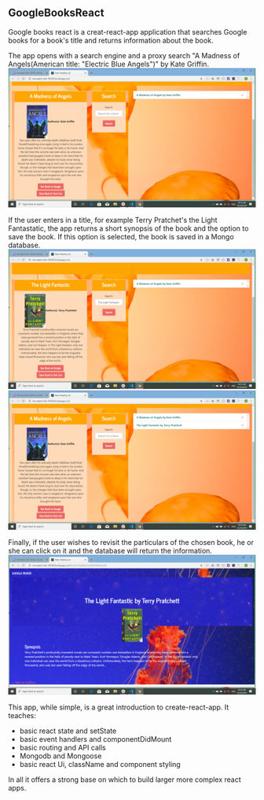 ## GoogleBooksReact

Google books react is a creat-react-app application that searches Google books for a book's title and returns information about the book.

The app opens with a search engine and a proxy search "A Madness of Angels(American title: "Electric Blue Angels")" by Kate Griffin.
![google-react-start](google-books-react/client/src/images/readme/openning.png)

If the user enters in a title, for example Terry Pratchet's the Light Fantastatic, the app returns a short synopsis of the book and the option to save the book. If this option is selected, the book is saved in a Mongo database.
![google-react-search](google-books-react/client/src/images/readme/search.png)
![google-react-results](google-books-react/client/src/images/readme/results.png)

Finally, if the user wishes to revisit the particulars of the chosen book, he or she can click on it and the database will return the information.
![google-react-resume](google-books-react/client/src/images/readme/resume.png)

This app, while simple, is a great introduction to create-react-app. It teaches:

* basic react state and setState
* basic event handlers and componentDidMount
* basic routing and API calls
* Mongodb and Mongoose
* basic react Ui, className and component styling

In all it offers a strong base on which to build larger more complex react apps.

